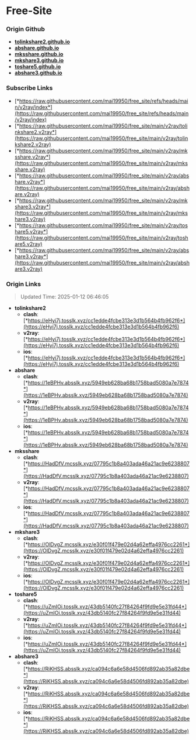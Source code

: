 # Free-Site

### Origin Github

- [**tolinkshare2.github.io**](https://github.com/tolinkshare2/tolinkshare2.github.io)
- [**abshare.github.io**](https://github.com/abshare/abshare.github.io)
- [**mksshare.github.io**](https://github.com/mksshare/mksshare.github.io)
- [**mkshare3.github.io**](https://github.com/mkshare3/mkshare3.github.io)
- [**toshare5.github.io**](https://github.com/toshare5/toshare5.github.io)
- [**abshare3.github.io**](https://github.com/abshare3/abshare3.github.io)

### Subscribe Links

- [*https://raw.githubusercontent.com/mai19950/free_site/refs/heads/main/v2ray/index*](https://raw.githubusercontent.com/mai19950/free_site/refs/heads/main/v2ray/index)
- [*https://raw.githubusercontent.com/mai19950/free_site/main/v2ray/tolinkshare2.v2ray*](https://raw.githubusercontent.com/mai19950/free_site/main/v2ray/tolinkshare2.v2ray)
- [*https://raw.githubusercontent.com/mai19950/free_site/main/v2ray/mksshare.v2ray*](https://raw.githubusercontent.com/mai19950/free_site/main/v2ray/mksshare.v2ray)
- [*https://raw.githubusercontent.com/mai19950/free_site/main/v2ray/abshare.v2ray*](https://raw.githubusercontent.com/mai19950/free_site/main/v2ray/abshare.v2ray)
- [*https://raw.githubusercontent.com/mai19950/free_site/main/v2ray/mkshare3.v2ray*](https://raw.githubusercontent.com/mai19950/free_site/main/v2ray/mkshare3.v2ray)
- [*https://raw.githubusercontent.com/mai19950/free_site/main/v2ray/toshare5.v2ray*](https://raw.githubusercontent.com/mai19950/free_site/main/v2ray/toshare5.v2ray)
- [*https://raw.githubusercontent.com/mai19950/free_site/main/v2ray/abshare3.v2ray*](https://raw.githubusercontent.com/mai19950/free_site/main/v2ray/abshare3.v2ray)

### Origin Links

> Updated Time: 2025-01-12 06:46:05

- **tolinkshare2**
  - **clash**: [*https://eHyi7j.tosslk.xyz/cc1edde4fcbe313e3d1b564b4fb962f6*](https://eHyi7j.tosslk.xyz/cc1edde4fcbe313e3d1b564b4fb962f6)
  - **v2ray**: [*https://eHyi7j.tosslk.xyz/cc1edde4fcbe313e3d1b564b4fb962f6*](https://eHyi7j.tosslk.xyz/cc1edde4fcbe313e3d1b564b4fb962f6)
  - **ios**: [*https://eHyi7j.tosslk.xyz/cc1edde4fcbe313e3d1b564b4fb962f6*](https://eHyi7j.tosslk.xyz/cc1edde4fcbe313e3d1b564b4fb962f6)
- **abshare**
  - **clash**: [*https://1eBPHv.absslk.xyz/5949eb628ba68b1758bad5080a7e7874*](https://1eBPHv.absslk.xyz/5949eb628ba68b1758bad5080a7e7874)
  - **v2ray**: [*https://1eBPHv.absslk.xyz/5949eb628ba68b1758bad5080a7e7874*](https://1eBPHv.absslk.xyz/5949eb628ba68b1758bad5080a7e7874)
  - **ios**: [*https://1eBPHv.absslk.xyz/5949eb628ba68b1758bad5080a7e7874*](https://1eBPHv.absslk.xyz/5949eb628ba68b1758bad5080a7e7874)
- **mksshare**
  - **clash**: [*https://HadDfV.mcsslk.xyz/07795c1b8a403ada46a21ac9e6238807*](https://HadDfV.mcsslk.xyz/07795c1b8a403ada46a21ac9e6238807)
  - **v2ray**: [*https://HadDfV.mcsslk.xyz/07795c1b8a403ada46a21ac9e6238807*](https://HadDfV.mcsslk.xyz/07795c1b8a403ada46a21ac9e6238807)
  - **ios**: [*https://HadDfV.mcsslk.xyz/07795c1b8a403ada46a21ac9e6238807*](https://HadDfV.mcsslk.xyz/07795c1b8a403ada46a21ac9e6238807)
- **mkshare3**
  - **clash**: [*https://OlDvgZ.mcsslk.xyz/e30f01f479e02d4a62effa4976cc2261*](https://OlDvgZ.mcsslk.xyz/e30f01f479e02d4a62effa4976cc2261)
  - **v2ray**: [*https://OlDvgZ.mcsslk.xyz/e30f01f479e02d4a62effa4976cc2261*](https://OlDvgZ.mcsslk.xyz/e30f01f479e02d4a62effa4976cc2261)
  - **ios**: [*https://OlDvgZ.mcsslk.xyz/e30f01f479e02d4a62effa4976cc2261*](https://OlDvgZ.mcsslk.xyz/e30f01f479e02d4a62effa4976cc2261)
- **toshare5**
  - **clash**: [*https://uZmIOi.tosslk.xyz/43db5140fc27f84264f9fd9e5e31fd44*](https://uZmIOi.tosslk.xyz/43db5140fc27f84264f9fd9e5e31fd44)
  - **v2ray**: [*https://uZmIOi.tosslk.xyz/43db5140fc27f84264f9fd9e5e31fd44*](https://uZmIOi.tosslk.xyz/43db5140fc27f84264f9fd9e5e31fd44)
  - **ios**: [*https://uZmIOi.tosslk.xyz/43db5140fc27f84264f9fd9e5e31fd44*](https://uZmIOi.tosslk.xyz/43db5140fc27f84264f9fd9e5e31fd44)
- **abshare3**
  - **clash**: [*https://RiKHSS.absslk.xyz/ca094c6a6e58d4506fd892ab35a82dbe*](https://RiKHSS.absslk.xyz/ca094c6a6e58d4506fd892ab35a82dbe)
  - **v2ray**: [*https://RiKHSS.absslk.xyz/ca094c6a6e58d4506fd892ab35a82dbe*](https://RiKHSS.absslk.xyz/ca094c6a6e58d4506fd892ab35a82dbe)
  - **ios**: [*https://RiKHSS.absslk.xyz/ca094c6a6e58d4506fd892ab35a82dbe*](https://RiKHSS.absslk.xyz/ca094c6a6e58d4506fd892ab35a82dbe)
